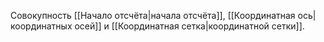 Совокупность [[Начало отсчёта|начала отсчёта]], [[Координатная ось|координатных осей]] и [[Координатная сетка|координатной сетки]].